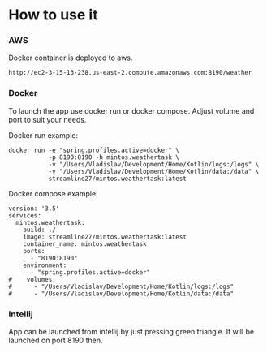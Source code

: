 # How to use it

### AWS

Docker container is deployed to aws.

```
http://ec2-3-15-13-238.us-east-2.compute.amazonaws.com:8190/weather
```

### Docker

To launch the app use docker run or docker compose. Adjust volume and port to suit your needs.

Docker run example:
```
docker run -e "spring.profiles.active=docker" \
           -p 8190:8190 -h mintos.weathertask \
           -v "/Users/Vladislav/Development/Home/Kotlin/logs:/logs" \
           -v "/Users/Vladislav/Development/Home/Kotlin/data:/data" \
           streamline27/mintos.weathertask:latest

```
Docker compose example:
```
version: '3.5'
services:
  mintos.weathertask:
    build: ./
    image: streamline27/mintos.weathertask:latest
    container_name: mintos.weathertask
    ports:
      - "8190:8190"
    environment:
      - "spring.profiles.active=docker"
#    volumes:
#      - "/Users/Vladislav/Development/Home/Kotlin/logs:/logs"
#      - "/Users/Vladislav/Development/Home/Kotlin/data:/data"
```

### Intellij

App can be launched from intellij by just pressing green triangle. It will be launched on port 8190 then.